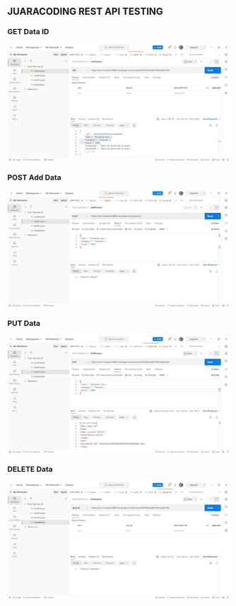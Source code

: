 ## JUARACODING REST API TESTING
### GET Data ID
![alt text](screenshot/GetDataId.png)
### POST Add Data
![alt text](screenshot/AddData.png)
### PUT Data
![alt text](screenshot/EditData.png)
### DELETE Data
![alt text](screenshot/DeleteData.png)

